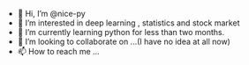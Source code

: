 - 👋 Hi, I’m @nice-py
- 👀 I’m interested in deep learning , statistics and stock market
- 🌱 I’m currently learning python for less than two months.
- 💞️ I’m looking to collaborate on ...(I have no idea at all now)
- 📫 How to reach me ...

<!---
nice-py/nice-py is a ✨ special ✨ repository because its `README.md` (this file) appears on your GitHub profile.
You can click the Preview link to take a look at your changes.
--->
